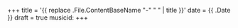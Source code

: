+++
title = '{{ replace .File.ContentBaseName "-" " " | title }}'
date = {{ .Date }}
draft = true
musicid:
+++
